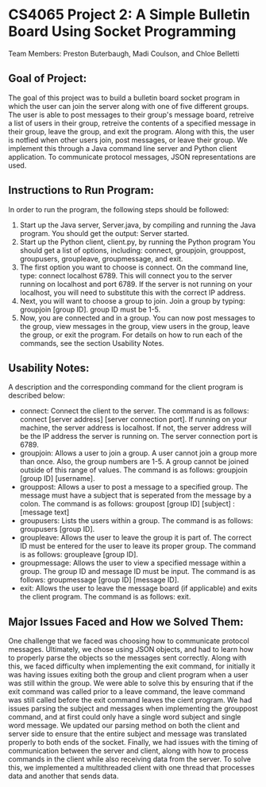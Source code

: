 # CS4065 Project 2: A Simple Bulletin Board Using Socket Programming
Team Members: Preston Buterbaugh, Madi Coulson, and Chloe Belletti

## Goal of Project:
The goal of this project was to build a bulletin board socket program in which the user can join the server along with one of five different groups. The user is able to post messages to their group's message board, retreive a list of users in their group, retreive the contents of a specified message in their group, leave the group, and exit the program. Along with this, the user is notfied when other users join, post messages, or leave their group. We implement this through a Java command line server and Python client application. To communicate protocol messages, JSON representations are used.

## Instructions to Run Program:
In order to run the program, the following steps should be followed:
1. Start up the Java server, Server.java, by compiling and running the Java program. You should get the output: Server started.
2. Start up the Python client, client.py, by running the Python program You should get a list of options, including: connect, groupjoin, grouppost, groupusers, groupleave, groupmessage, and exit.
3. The first option you want to choose is connect. On the command line, type: connect localhost 6789. This will connect you to the server running on localhost and port 6789. If the server is not running on your localhost, you will need to substitute this with the correct IP address.
4. Next, you will want to choose a group to join. Join a group by typing: groupjoin [group ID]. group ID must be 1-5.
5. Now, you are connected and in a group. You can now post messages to the group, view messages in the group, view users in the group, leave the group, or exit the program. For details on how to run each of the commands, see the section Usability Notes.

## Usability Notes:
A description and the corresponding command for the client program is described below:
* connect: Connect the client to the server. The command is as follows: connect [server address] [server connection port]. If running on your machine, the server address is localhost. If not, the server address will be the IP address the server is running on. The server connection port is 6789.
* groupjoin: Allows a user to join a group. A user cannot join a group more than once. Also, the group numbers are 1-5. A group cannot be joined outside of this range of values. The command is as follows: groupjoin [group ID] [username].
* grouppost: Allows a user to post a message to a specified group. The message must have a subject that is seperated from the message by a colon. The command is as follows: groupost [group ID] [subject] : [message text]
* groupusers: Lists the users within a group. The command is as follows: groupusers [group ID].
* groupleave: Allows the user to leave the group it is part of. The correct ID must be entered for the user to leave its proper group. The command is as follows: groupleave [group ID].
* groupmessage: Allows the user to view a specified message within a group. The group ID and message ID must be input. The command is as follows: groupmessage [group ID] [message ID].
* exit: Allows the user to leave the message board (if applicable) and exits the client program. The command is as follows: exit.

## Major Issues Faced and How we Solved Them:
One challenge that we faced was choosing how to communicate protocol messages. Ultimately, we chose using JSON objects, and had to learn how to properly parse the objects so the messages sent correctly. Along with this, we faced difficulty when implementing the exit command, for initially it was having issues exiting both the group and client program when a user was still within the group. We were able to solve this by ensuring that if the exit command was called prior to a leave command, the leave command was still called before the exit command leaves the cient program. We had issues parsing the subject and messages when implementing the grouppost command, and at first could only have a single word subject and single word message. We updated our parsing method on both the client and server side to ensure that the entire subject and message was translated properly to both ends of the socket. Finally, we had issues with the timing of communication between the server and client, along with how to process commands in the client while also receiving data from the server. To solve this, we implemented a multithreaded client with one thread that processes data and another that sends data.


